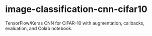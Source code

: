 # image-classification-cnn-cifar10
TensorFlow/Keras CNN for CIFAR-10 with augmentation, callbacks, evaluation, and Colab notebook.
